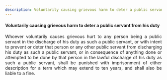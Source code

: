 ```yaml
---
description: Voluntarily causing grievous harm to deter a public servant from his duty
---
```


#### Voluntarily causing grievous harm to deter a public servant from his duty
<div style="text-align: justify">

Whoever voluntarily causes grievous hurt to any person being a public servant in the discharge of his duty as such a public servant, or with intent to prevent or deter that person or any other public servant from discharging his duty as such a public servant, or in consequence of anything done or attempted to be done by that person in the lawful discharge of his duty as such a public servant, shall be punished with imprisonment of either description for a term which may extend to ten years, and shall also be liable to a fine.

</div>
